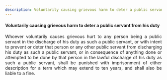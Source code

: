 ```yaml
---
description: Voluntarily causing grievous harm to deter a public servant from his duty
---
```


#### Voluntarily causing grievous harm to deter a public servant from his duty
<div style="text-align: justify">

Whoever voluntarily causes grievous hurt to any person being a public servant in the discharge of his duty as such a public servant, or with intent to prevent or deter that person or any other public servant from discharging his duty as such a public servant, or in consequence of anything done or attempted to be done by that person in the lawful discharge of his duty as such a public servant, shall be punished with imprisonment of either description for a term which may extend to ten years, and shall also be liable to a fine.

</div>
